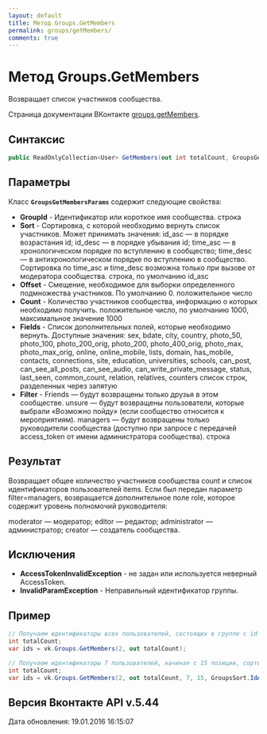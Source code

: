 ```yaml
---
layout: default
title: Метод Groups.GetMembers
permalink: groups/getMembers/
comments: true
---
```

# Метод Groups.GetMembers
Возвращает список участников сообщества.

Страница документации ВКонтакте [groups.getMembers](https://vk.com/dev/groups.getMembers).
## Синтаксис
``` csharp
public ReadOnlyCollection<User> GetMembers(out int totalCount, GroupsGetMembersParams @params)
```

## Параметры
Класс **`GroupsGetMembersParams`** содержит следующие свойства:

+ **GroupId** - Идентификатор или короткое имя сообщества. строка
+ **Sort** - Сортировка, с которой необходимо вернуть список участников. Может принимать значения: 
id_asc — в порядке возрастания id; 
id_desc — в порядке убывания id; 
time_asc — в хронологическом порядке по вступлению в сообщество; 
time_desc — в антихронологическом порядке по вступлению в сообщество. 
Сортировка по time_asc и time_desc возможна только при вызове от модератора сообщества. строка, по умолчанию id_asc
+ **Offset** - Смещение, необходимое для выборки определенного подмножества участников. По умолчанию 0. положительное число
+ **Count** - Количество участников сообщества, информацию о которых необходимо получить. положительное число, по умолчанию 1000, максимальное значение 1000
+ **Fields** - Список дополнительных полей, которые необходимо вернуть. 
Доступные значения: sex, bdate, city, country, photo_50, photo_100, photo_200_orig, photo_200, photo_400_orig, photo_max, photo_max_orig, online, online_mobile, lists, domain, has_mobile, contacts, connections, site, education, universities, schools, can_post, can_see_all_posts, can_see_audio, can_write_private_message, status, last_seen, common_count, relation, relatives, counters список строк, разделенных через запятую
+ **Filter** - Friends — будут возвращены только друзья в этом сообществе. 
unsure — будут возвращены пользователи, которые выбрали «Возможно пойду» (если сообщество относится к мероприятиям). 
managers — будут возвращены только руководители сообщества (доступно при запросе с передачей access_token от имени администратора сообщества). 
строка

## Результат
Возвращает общее количество участников сообщества count и список идентификаторов пользователей items. 
Если был передан параметр filter=managers, возвращается дополнительное поле role, которое содержит уровень полномочий руководителя: 

moderator — модератор; 
editor — редактор; 
administrator — администратор; 
creator — создатель сообщества.

## Исключения
+ **AccessTokenInvalidException** - не задан или используется неверный AccessToken.
+ **InvalidParamException** - Неправильный идентификатор группы.

## Пример
```csharp
// Получаем идентификаторы всех пользователей, состоящих в группе с id равным 2.
int totalCount;
var ids = vk.Groups.GetMembers(2, out totalCount);

// Получаем идентификаторы 7 пользователей, начиная с 15 позиции, сортированных в порядке возрастания идентификаторов.
int totalCount;
var ids = vk.Groups.GetMembers(2, out totalCount, 7, 15, GroupsSort.IdAsc);
```

## Версия Вконтакте API v.5.44
Дата обновления: 19.01.2016 16:15:07
